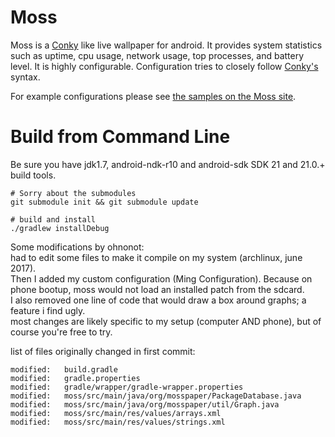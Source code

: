 Moss
====

Moss is a [Conky][conky] like live wallpaper for android. It provides system statistics
such as uptime, cpu usage, network usage, top processes, and battery level.
It is highly configurable. Configuration tries to closely follow [Conky's][conky] syntax. 

For example configurations please see [the samples on the Moss site][samples].

# Build from Command Line

Be sure you have jdk1.7, android-ndk-r10 and android-sdk SDK 21 and 21.0.+ build tools.

    # Sorry about the submodules
    git submodule init && git submodule update

    # build and install
    ./gradlew installDebug

[conky]: http://www.conky.com
[samples]: http://teneighty.github.com/moss/samples.html

Some modifications by ohnonot:  
had to edit some files to make it compile on my system (archlinux, june 2017).  
Then I added my custom configuration (Ming Configuration).
Because on phone bootup, moss would not load an installed patch from the sdcard.  
I also removed one line of code that would draw a box around graphs; a feature i find ugly.  
most changes are likely specific to my setup (computer AND phone), but of course you're free to try.

list of files originally changed in first commit:

	modified:   build.gradle
	modified:   gradle.properties
	modified:   gradle/wrapper/gradle-wrapper.properties
	modified:   moss/src/main/java/org/mosspaper/PackageDatabase.java
	modified:   moss/src/main/java/org/mosspaper/util/Graph.java
	modified:   moss/src/main/res/values/arrays.xml
	modified:   moss/src/main/res/values/strings.xml


